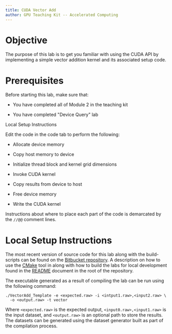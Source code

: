 ```yaml
---
title: CUDA Vector Add
author: GPU Teaching Kit -- Accelerated Computing
---
```


# Objective

The purpose of this lab is to get you familiar with using the CUDA API by implementing a simple vector addition kernel and its associated setup code.

# Prerequisites

Before starting this lab, make sure that:

* You have completed all of Module 2 in the teaching kit

* You have completed "Device Query" lab

Local Setup Instructions

Edit the code in the code tab to perform the following:

* Allocate device memory

* Copy host memory to device

* Initialize thread block and kernel grid dimensions

* Invoke CUDA kernel

* Copy results from device to host

* Free device memory

* Write the CUDA kernel

Instructions about where to place each part of the code is
demarcated by the `//@@` comment lines.

# Local Setup Instructions

The most recent version of source code for this lab along with the build-scripts can be found on the [Bitbucket repository](LINKTOLAB). A description on how to use the [CMake](https://cmake.org/) tool in along with how to build the labs for local development found in the [README](LINKTOREADME) document in the root of the repository.

The executable generated as a result of compiling the lab can be run using the following command:

~~~
./VectorAdd_Template -e <expected.raw> -i <intput1.raw>,<input2.raw> \
  -o <output.raw> -t vector
~~~

Where `<expected.raw>` is the expected output, `<input0.raw>,<input1.raw>` is the input dataset, and `<output.raw>` is an optional path to store the results. The datasets can be generated using the dataset generator built as part of the compilation process.
